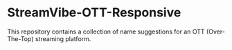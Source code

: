 # StreamVibe-OTT-Responsive
This repository contains a collection of name suggestions for an OTT (Over-The-Top) streaming platform.
